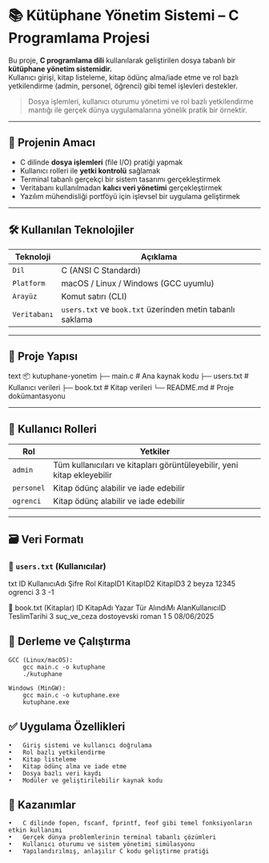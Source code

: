 # 📚 Kütüphane Yönetim Sistemi – C Programlama Projesi

Bu proje, **C programlama dili** kullanılarak geliştirilen dosya tabanlı bir **kütüphane yönetim sistemidir.**  
Kullanıcı girişi, kitap listeleme, kitap ödünç alma/iade etme ve rol bazlı yetkilendirme (admin, personel, öğrenci) gibi temel işlevleri destekler.

> Dosya işlemleri, kullanıcı oturumu yönetimi ve rol bazlı yetkilendirme mantığı ile gerçek dünya uygulamalarına yönelik pratik bir örnektir.

---

## 🎯 Projenin Amacı

- C dilinde **dosya işlemleri** (file I/O) pratiği yapmak  
- Kullanıcı rolleri ile **yetki kontrolü** sağlamak  
- Terminal tabanlı gerçekçi bir sistem tasarımı gerçekleştirmek  
- Veritabanı kullanılmadan **kalıcı veri yönetimi** gerçekleştirmek  
- Yazılım mühendisliği portföyü için işlevsel bir uygulama geliştirmek

---

## 🛠️ Kullanılan Teknolojiler

| Teknoloji | Açıklama |
|-----------|----------|
|`Dil`       | C (ANSI C Standardı) |
| `Platform` | macOS / Linux / Windows (GCC uyumlu) |
| `Arayüz`    | Komut satırı (CLI) |
| `Veritabanı`| `users.txt` ve `book.txt` üzerinden metin tabanlı saklama |

---

## 📁 Proje Yapısı
text
📦 kutuphane-yonetim
`├──` main.c               # Ana kaynak kodu
`├──` users.txt            # Kullanıcı verileri
`├──` book.txt             # Kitap verileri
`└──` README.md            # Proje dokümantasyonu

---

## 👤 Kullanıcı Rolleri

| Rol        | Yetkiler |
|------------|----------|
| `admin`    | Tüm kullanıcıları ve kitapları görüntüleyebilir, yeni kitap ekleyebilir |
| `personel` | Kitap ödünç alabilir ve iade edebilir |
| `ogrenci`  | Kitap ödünç alabilir ve iade edebilir |

---

## 🗃️ Veri Formatı

### 🔸 `users.txt` (Kullanıcılar)

txt
ID KullanıcıAdı Şifre Rol KitapID1 KitapID2 KitapID3
2 beyza 12345 ogrenci 3 3 -1

🔸 book.txt (Kitaplar)
ID KitapAdı Yazar Tür AlındıMı AlanKullanıcıID TeslimTarihi
3 suç_ve_ceza dostoyevski roman 1 5 08/06/2025


## 🚀 Derleme ve Çalıştırma

	GCC (Linux/macOS):
		gcc main.c -o kutuphane
		./kutuphane

	Windows (MinGW):
		gcc main.c -o kutuphane.exe
		kutuphane.exe


## ✅ Uygulama Özellikleri
	•	Giriş sistemi ve kullanıcı doğrulama
	•	Rol bazlı yetkilendirme
	•	Kitap listeleme
	•	Kitap ödünç alma ve iade etme
	•	Dosya bazlı veri kaydı
	•	Modüler ve geliştirilebilir kaynak kodu

## 🧠 Kazanımlar
	•	C dilinde fopen, fscanf, fprintf, feof gibi temel fonksiyonların etkin kullanımı
	•	Gerçek dünya problemlerinin terminal tabanlı çözümleri
	•	Kullanıcı oturumu ve sistem yönetimi simülasyonu
	•	Yapılandırılmış, anlaşılır C kodu geliştirme pratiği

